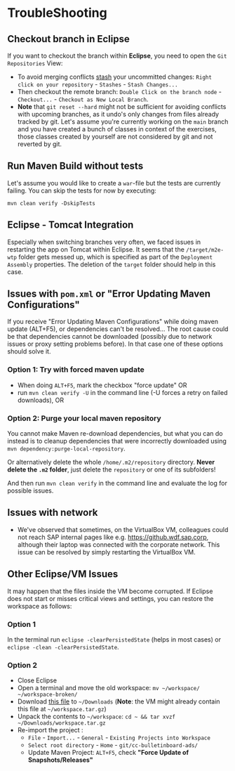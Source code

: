 # TroubleShooting

## Checkout branch in Eclipse
If you want to checkout the branch within **Eclipse**, you need to open the `Git Repositories` View:
-	To avoid merging conflicts [stash](https://git-scm.com/docs/git-stash) your uncommitted changes: `Right click on your repository` - `Stashes` - `Stash Changes...`
-	Then checkout the remote branch: `Double Click on the branch node` - `Checkout...` - `Checkout as New Local Branch`.
- **Note** that `git reset --hard` might not be sufficient for avoiding conflicts with upcoming branches, as it undo's only changes from files already tracked by git. Let's assume you're currently working on the `main` branch and you have created a bunch of classes in context of the exercises, those classes created by yourself are not considered by git and not reverted by git.

## Run Maven Build without tests
Let's assume you would like to create a `war`-file but the tests are currently failing. You can skip the tests for now by executing:
```
mvn clean verify -DskipTests
```

## Eclipse - Tomcat Integration
Especially when switching branches very often, we faced issues in restarting the app on Tomcat within Eclipse. It seems that the `/target/m2e-wtp` folder gets messed up, which is specified as part of the `Deployment Assembly` properties.
The deletion of the `target` folder should help in this case.

## Issues with `pom.xml` or "Error Updating Maven Configurations"
If you receive "Error Updating Maven Configurations" while doing maven update (ALT+F5), or dependencies can't be resolved...
The root cause could be that dependencies cannot be downloaded (possibly due to network issues or proxy setting problems before). In that case one of these options should solve it.

### Option 1: Try with forced maven update
- When doing `ALT+F5`, mark the checkbox "force update" OR
- run `mvn clean verify -U` in the command line (-U forces a retry on failed downloads), OR

### Option 2: Purge your local maven repository
You cannot make Maven re-download dependencies, but what you can do instead is to cleanup dependencies that were incorrectly downloaded using `mvn dependency:purge-local-repository`.

Or alternatively delete the whole `/home/.m2/repository` directory. **Never delete the `.m2` folder**, just delete the `repository` or one of its subfolders!

And then run `mvn clean verify` in the command line and evaluate the log for possible issues.

## Issues with network
- We've observed that sometimes, on the VirtualBox VM, colleagues could not reach SAP internal pages like e.g. https://github.wdf.sap.corp, although their laptop was connected with the corporate network. This issue can be resolved by simply restarting the VirtualBox VM.

## Other Eclipse/VM Issues
It may happen that the files inside the VM become corrupted.
If Eclipse does not start or misses critical views and settings, you can restore the workspace as follows:

### Option 1
In the terminal run `eclipse -clearPersistedState` (helps in most cases) or `eclipse -clean -clearPersistedState`.

### Option 2
 - Close Eclipse
 - Open a terminal and move the old workspace: `mv ~/workspace/ ~/workspace-broken/`
 - Download [this file](https://github.wdf.sap.corp/agile-se/vagrant-development-box/blob/master/workspace.tar.gz?raw=true) to `~/Downloads` (**Note**: the VM might already contain this file at `~/workspace.tar.gz`)
 - Unpack the contents to `~/workspace`: `cd ~ && tar xvzf ~/Downloads/workspace.tar.gz`
 - Re-import the project :
   - `File` - `Import...` - `General` - `Existing Projects into Workspace`
   - `Select root directory` - `Home` - `git/cc-bulletinboard-ads/`
   - Update Maven Project: `ALT+F5`, check **"Force Update of Snapshots/Releases"**



